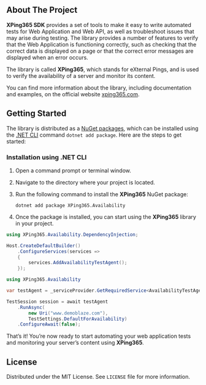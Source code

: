 ## About The Project

<b>XPing365 SDK</b> provides a set of tools to make it easy to write automated tests for Web Application and Web API, as well as troubleshoot issues that may arise during testing. The library provides a number of features to verify that the Web Application is functioning correctly, such as checking that the correct data is displayed on a page or that the correct error messages are displayed when an error occurs.

The library is called <b>XPing365</b>, which stands for eXternal Pings, and is used to verify the availability of a server and monitor its content. 

You can find more information about the library, including documentation and examples, on the official website <a href="https://www.xping365.com">xping365.com</a>.

<!-- GETTING STARTED -->
## Getting Started

The library is distributed as a [NuGet packages](https://www.nuget.org/profiles/XPing365), which can be installed using the [.NET CLI](https://docs.microsoft.com/en-us/dotnet/core/tools/) command `dotnet add package`. Here are the steps to get started:

### Installation using .NET CLI

1. Open a command prompt or terminal window.

2. Navigate to the directory where your project is located.

3. Run the following command to install the <b>XPing365</b> NuGet package:

   ```
   dotnet add package XPing365.Availability
   ```

4. Once the package is installed, you can start using the <b>XPing365</b> library in your project.

```c#
using XPing365.Availability.DependencyInjection;

Host.CreateDefaultBuilder()
    .ConfigureServices(services =>
    {
        services.AddAvailabilityTestAgent();
    });
```

```c#
using XPing365.Availability

var testAgent = _serviceProvider.GetRequiredService<AvailabilityTestAgent>();

TestSession session = await testAgent
    .RunAsync(
        new Uri("www.demoblaze.com"),
        TestSettings.DefaultForAvailability)
    .ConfigureAwait(false);
```

That’s it! You’re now ready to start automating your web application tests and monitoring your server’s content using <b>XPing365</b>.

## License

Distributed under the MIT License. See `LICENSE` file for more information.
